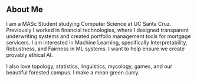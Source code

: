## About Me

I am a MASc Student studying Computer Science at UC Santa Cruz. Previously I worked in financial technologies, where I designed transparent underwriting systems and created portfolio management tools for mortgage servicers. I am interested in Machine Learning, specifically Interpretability, Robustness, and Fairness in ML systems. I want to help ensure we create provably ethical AI.

I also love topology, statistics, linguistics, mycology, games, and our beautiful forested campus. I make a mean green curry. 
